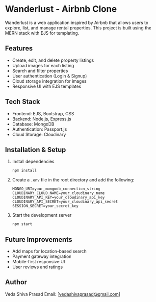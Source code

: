 # Wanderlust - Airbnb Clone

Wanderlust is a web application inspired by Airbnb that allows users to explore, list, and manage rental properties.
This project is built using the MERN stack with EJS for templating.

## Features

- Create, edit, and delete property listings
- Upload images for each listing
- Search and filter properties
- User authentication (Login & Signup)
- Cloud storage integration for images
- Responsive UI with EJS templates

## Tech Stack

- Frontend: EJS, Bootstrap, CSS
- Backend: Node.js, Express.js
- Database: MongoDB
- Authentication: Passport.js
- Cloud Storage: Cloudinary

## Installation & Setup

1. Install dependencies

   ```bash
   npm install
   ```

2. Create a `.env` file in the root directory and add the following:

   ```
   MONGO_URI=your_mongodb_connection_string
   CLOUDINARY_CLOUD_NAME=your_cloudinary_name
   CLOUDINARY_API_KEY=your_cloudinary_api_key
   CLOUDINARY_API_SECRET=your_cloudinary_api_secret
   SESSION_SECRET=your_secret_key
   ```

3. Start the development server

   ```bash
   npm start
   ```

## Future Improvements

- Add maps for location-based search
- Payment gateway integration
- Mobile-first responsive UI
- User reviews and ratings

## Author

Veda Shiva Prasad
Email: [vedashivaprasad@gmail.com]
